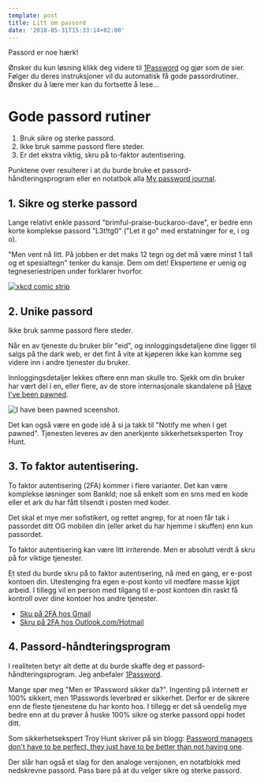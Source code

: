 ```yaml
---
template: post
title: Litt om passord
date: '2018-05-31T15:33:14+02:00'
---
```

Passord er noe hærk!

Ønsker du kun løsning klikk deg videre til [1Password](https://1password.com/) og gjør som de sier. Følger du deres instruksjoner vil du automatisk få gode passordrutiner. Ønsker du å lære mer kan du fortsette å lese...

# Gode passord rutiner

1. Bruk sikre og sterke passord.
2. Ikke bruk samme passord flere steder.
3. Er det ekstra viktig, skru på to-faktor autentisering.

Punktene over resulterer i at du burde bruke et passord-håndteringsprogram eller en notatbok alla [My password journal](http://amzn.to/2DZSDEX).

## 1. Sikre og sterke passord

Lange relativt enkle passord "brimful-praise-buckaroo-dave", er bedre enn korte komplekse passord "L3t!tg0" ("Let it go" med erstatninger for e, i og o).

"Men vent nå litt. På jobben er det maks 12 tegn og det må være minst 1 tall og et spesialtegn" tenker du kansje. Dem om det! Ekspertene er uenig og tegneseriestripen under forklarer hvorfor.

[![xkcd comic strip](https://imgs.xkcd.com/comics/password_strength.png "Password Strength")](https://xkcd.com/936/)

## 2. Unike passord

Ikke bruk samme passord flere steder.

Når en av tjeneste du bruker blir "eid", og innloggingsdetaljene dine ligger til salgs på the dark web, er det fint å vite at kjøperen ikke kan komme seg videre inn i andre tjenester du bruker.

Innloggingsdetaljer lekkes oftere enn man skulle tro. Sjekk om din bruker har vært del i en, eller flere, av de store internasjonale skandalene på [Have I've been pawned](https://haveibeenpwned.com/).

![I have been pawned sceenshot.](/media/uploads/password-pawned.png)

Det kan også være en gode idé å si ja takk til "Notify me when I get pawned". Tjenesten leveres av den anerkjente sikkerhetseksperten Troy Hunt.

## 3. To faktor autentisering.

To faktor autentisering (2FA) kommer i flere varianter. Det kan være komplekse løsninger som BankId; noe så enkelt som en sms med en kode eller et ark du har fått tilsendt i posten med koder.

Det skal et mye mer sofistikert, og rettet angrep, for at noen får tak i passordet ditt OG mobilen din (eller arket du har hjemme i skuffen) enn kun passordet.

To faktor autentisering kan være litt irriterende. Men er absolutt verdt å skru på for viktige tjenester.

Et sted du burde skru på to faktor autentisering, nå med en gang, er e-post kontoen din. Utestenging fra egen e-post konto vil medføre masse kjipt arbeid. I tillegg vil en person med tilgang til e-post kontoen din raskt få kontroll over dine kontoer hos andre tjenester.

* [Sku på 2FA hos Gmail](https://support.google.com/accounts/answer/185839)
* [Skru på 2FA hos Outlook.com/Hotmail](https://support.microsoft.com/en-in/help/12408/microsoft-account-about-two-step-verification)

## 4. Passord-håndteringsprogram

I realiteten betyr alt dette at du burde skaffe deg et passord-håndteringsprogram. Jeg anbefaler [1Password](https://1password.com/).

Mange spør meg "Men er 1Password sikker da?". Ingenting på internett er 100% sikkert, men 1Passwords leverbrød er sikkerhet. Derfor er de sikrere enn de fleste tjenestene du har konto hos. I tillegg er det så uendelig mye bedre enn at du prøver å huske 100% sikre og sterke passord oppi hodet ditt.

Som sikkerhetsekspert Troy Hunt skriver på sin blogg: [Password managers don't have to be perfect, they just have to be better than not having one](https://www.troyhunt.com/password-managers-dont-have-to-be-perfect-they-just-have-to-be-better-than-not-having-one/).

Der slår han også et slag for den analoge versjonen, en notatblokk med nedskrevne passord. Pass bare på at du velger sikre og sterke passord.
